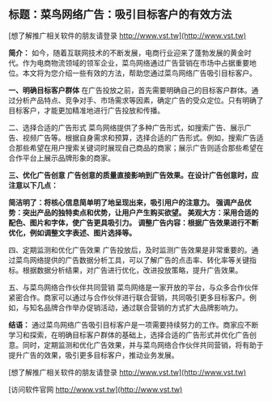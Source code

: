 ## **标题：菜鸟网络广告：吸引目标客户的有效方法**

[想了解推广相关软件的朋友请登录 http://www.vst.tw](http://www.vst.tw)

**简介：**
如今，随着互联网技术的不断发展，电商行业迎来了蓬勃发展的黄金时代。作为电商物流领域的领军企业，菜鸟网络通过广告营销在市场中占据重要地位。本文将为您介绍一些有效的方法，帮助您通过菜鸟网络广告吸引目标客户。

**一、明确目标客户群体**
在广告投放之前，首先需要明确自己的目标客户群体。通过分析产品特点、竞争对手、市场需求等因素，确定广告的受众定位。只有明确了目标客户，才能更加精准地进行广告投放和传播。

二、选择合适的广告形式
菜鸟网络提供了多种广告形式，如搜索广告、展示广告、视频广告等。根据自身需求和预算，选择合适的广告形式。例如，搜索广告适合那些希望在用户搜索关键词时展现自己商品的商家；展示广告则适合那些希望在合作平台上展示品牌形象的商家。

**三、优化广告创意**
**广告创意的质量直接影响到广告效果。在设计广告创意时，应注意以下几点：**

**简洁明了：将核心信息简单明了地呈现出来，吸引用户的注意力。**
**强调产品优势：突出产品的独特卖点和优势，让用户产生购买欲望。**
**美观大方：采用合适的配色、图片和字体，使广告更具吸引力。**
**调整广告内容：根据广告效果进行不断优化，例如调整文字表述、图片选择等。**

四、定期监测和优化广告效果
广告投放后，及时监测广告效果是非常重要的。通过菜鸟网络提供的广告数据分析工具，可以了解广告的点击率、转化率等关键指标。根据数据分析结果，对广告进行优化，改进投放策略，提升广告效果。

五、与菜鸟网络合作伙伴共同营销
菜鸟网络是一家开放的平台，与众多合作伙伴紧密合作。商家可以通过与合作伙伴进行联合营销，共同吸引更多目标客户。例如，与知名品牌合作举办促销活动，通过联合营销的方式扩大品牌影响力。

**结语：**
通过菜鸟网络广告吸引目标客户是一项需要持续努力的工作。商家应不断学习和探索，在明确目标客户群体的基础上，选择合适的广告形式并优化广告创意。同时，定期监测和优化广告效果，并与菜鸟网络合作伙伴共同营销，将有助于提升广告的效果，吸引更多目标客户，推动业务发展。

[想了解推广相关软件的朋友请登录 http://www.vst.tw](http://www.vst.tw)


[访问软件官网 http://www.vst.tw](http://www.vst.tw)
